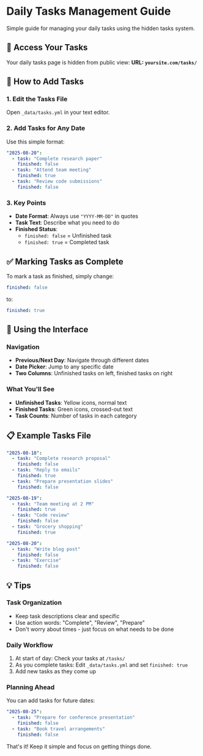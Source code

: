 # Daily Tasks Management Guide

Simple guide for managing your daily tasks using the hidden tasks system.

## 📍 Access Your Tasks

Your daily tasks page is hidden from public view:
**URL: `yoursite.com/tasks/`**

## 📝 How to Add Tasks

### 1. Edit the Tasks File
Open `_data/tasks.yml` in your text editor.

### 2. Add Tasks for Any Date
Use this simple format:

```yaml
"2025-08-20":
  - task: "Complete research paper"
    finished: false
  - task: "Attend team meeting"
    finished: true
  - task: "Review code submissions"
    finished: false
```

### 3. Key Points
- **Date Format**: Always use `"YYYY-MM-DD"` in quotes
- **Task Text**: Describe what you need to do
- **Finished Status**: 
  - `finished: false` = Unfinished task
  - `finished: true` = Completed task

## ✅ Marking Tasks as Complete

To mark a task as finished, simply change:
```yaml
finished: false
```
to:
```yaml
finished: true
```

## 📅 Using the Interface

### Navigation
- **Previous/Next Day**: Navigate through different dates
- **Date Picker**: Jump to any specific date
- **Two Columns**: Unfinished tasks on left, finished tasks on right

### What You'll See
- **Unfinished Tasks**: Yellow icons, normal text
- **Finished Tasks**: Green icons, crossed-out text
- **Task Counts**: Number of tasks in each category

## 📋 Example Tasks File

```yaml
"2025-08-18":
  - task: "Complete research proposal"
    finished: false
  - task: "Reply to emails"
    finished: true
  - task: "Prepare presentation slides"
    finished: false

"2025-08-19":
  - task: "Team meeting at 2 PM"
    finished: true
  - task: "Code review"
    finished: false
  - task: "Grocery shopping"
    finished: true

"2025-08-20":
  - task: "Write blog post"
    finished: false
  - task: "Exercise"
    finished: false
```

## 💡 Tips

### Task Organization
- Keep task descriptions clear and specific
- Use action words: "Complete", "Review", "Prepare"
- Don't worry about times - just focus on what needs to be done

### Daily Workflow
1. At start of day: Check your tasks at `/tasks/`
2. As you complete tasks: Edit `_data/tasks.yml` and set `finished: true`
3. Add new tasks as they come up

### Planning Ahead
You can add tasks for future dates:
```yaml
"2025-08-25":
  - task: "Prepare for conference presentation"
    finished: false
  - task: "Book travel arrangements"
    finished: false
```

That's it! Keep it simple and focus on getting things done.